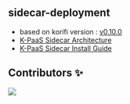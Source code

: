 ## sidecar-deployment

- based on korifi version : [v0.10.0](https://github.com/cloudfoundry/korifi/releases/tag/v0.10.0)
- [K-PaaS Sidecar Architecture](https://github.com/K-PaaS/sidecar-guide/blob/master/architecture/sidecar.md)
- [K-PaaS Sidecar Install Guide](https://github.com/K-PaaS/sidecar-guide/blob/master/install/README.md)

## Contributors ✨

<a href="https://github.com/K-PaaS/sidecar-deployment/graphs/contributors">
  <img src="https://contrib.rocks/image?repo=K-PaaS/sidecar-deployment" />
</a>

